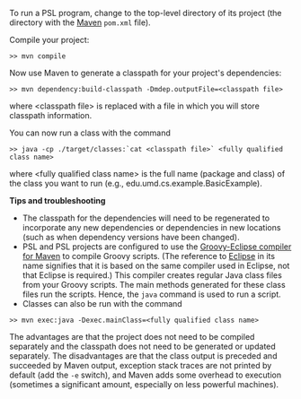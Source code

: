 To run a PSL program, change to the top-level directory of its project (the directory with the [Maven](http://maven.apache.org) ```pom.xml``` file).

Compile your project:

```
>> mvn compile
```

Now use Maven to generate a classpath for your project's dependencies:

```
>> mvn dependency:build-classpath -Dmdep.outputFile=<classpath file>
```

where \<classpath file\> is replaced with a file in which you will store classpath information.

You can now run a class with the command

```
>> java -cp ./target/classes:`cat <classpath file>` <fully qualified class name>
```

where \<fully qualified class name\> is the full name (package and class) of the class you want to run (e.g., edu.umd.cs.example.BasicExample).

**Tips and troubleshooting**

* The classpath for the dependencies will need to be regenerated to incorporate any new dependencies or dependencies in new locations (such as when dependency versions have been changed).
* PSL and PSL projects are configured to use the [Groovy-Eclipse compiler for Maven](http://groovy.codehaus.org/Groovy-Eclipse+compiler+plugin+for+Maven) to compile Groovy scripts. (The reference to [Eclipse](http://www.eclipse.org) in its name signifies that it is based on the same compiler used in Eclipse, not that Eclipse is required.) This compiler creates regular Java class files from your Groovy scripts. The main methods generated for these class files run the scripts. Hence, the `java` command is used to run a script.
* Classes can also be run with the command

```
>> mvn exec:java -Dexec.mainClass=<fully qualified class name>
```

The advantages are that the project does not need to be compiled separately and the classpath does not need to be generated or updated separately. The disadvantages are that the class output is preceded and succeeded by Maven output, exception stack traces are not printed by default (add the `-e` switch), and Maven adds some overhead to execution (sometimes a significant amount, especially on less powerful machines).